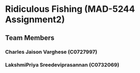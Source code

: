 # Ridiculous Fishing (MAD-5244 Assignment2)

## Team Members

### Charles Jaison Varghese (C0727997)

### LakshmiPriya Sreedeviprasannan (C0732069)







